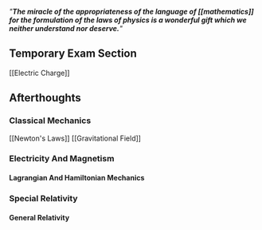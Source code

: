 *"**The miracle of the appropriateness of the language of [[mathematics]] for the formulation of the laws of physics is a wonderful gift which we neither understand nor deserve.**"*

## Temporary Exam Section
[[Electric Charge]]

## Afterthoughts 

### Classical Mechanics
[[Newton's Laws]]
[[Gravitational Field]]

### Electricity And Magnetism

#### Lagrangian And Hamiltonian Mechanics

### Special Relativity

#### General Relativity

